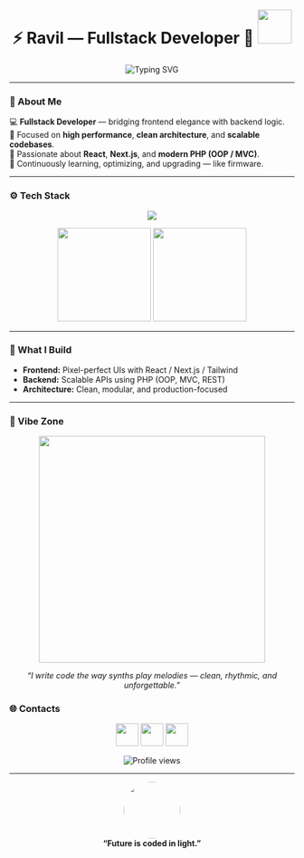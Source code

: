 <!-- Profile Header -->
<h1 align="center">
  ⚡ Ravil — Fullstack Developer 👾  
  <img src="https://i.pinimg.com/originals/f5/f2/74/f5f27448c036af645c27467c789ad759.gif" width="60">
</h1>

<p align="center">
  <img src="https://readme-typing-svg.herokuapp.com?font=Fira+Code&weight=600&size=25&pause=1000&color=00FFF7&center=true&vCenter=true&width=700&lines=Fullstack+Engineer;React+%7C+Next.js+%7C+TypeScript;PHP+%7C+OOP+%7C+MVC;Building+fast+%26+elegant+apps;Code+in+style+%7C+Cyberpunk+Energy" alt="Typing SVG" />
</p>

---

### 🧬 About Me

💻 **Fullstack Developer** — bridging frontend elegance with backend logic.  
🚀 Focused on **high performance**, **clean architecture**, and **scalable codebases**.  
🎯 Passionate about **React**, **Next.js**, and **modern PHP (OOP / MVC)**.  
🧠 Continuously learning, optimizing, and upgrading — like firmware.

---

### ⚙️ Tech Stack

<p align="center">
  <img src="https://skillicons.dev/icons?i=react,nextjs,ts,js,php,laravel,mysql,tailwind,html,css,git,linux,vscode,postman" />
</p>

<p align="center">
  <img src="https://github-readme-stats.vercel.app/api/top-langs/?username=zyko2442&layout=compact&theme=tokyonight&hide_border=true&langs_count=8" height="165">
  <img src="https://github-readme-stats.vercel.app/api?username=zyko2442&show_icons=true&theme=tokyonight&hide_border=true" height="165">
</p>

---

### 🧠 What I Build

- **Frontend:** Pixel-perfect UIs with React / Next.js / Tailwind  
- **Backend:** Scalable APIs using PHP (OOP, MVC, REST)  
- **Architecture:** Clean, modular, and production-focused  

---

### 🌌 Vibe Zone

<p align="center">
  <img src="https://media3.giphy.com/media/v1.Y2lkPTc5MGI3NjExaXd2ZjE2aW5wNjc1YWRvNjJvYjh5c3phbzZ5ZGFqZTZsbXl6Y3kzZiZlcD12MV9naWZzX3NlYXJjaCZjdD1n/26AHONQ79FdWZhAI0/giphy.gif" width="400px" />
</p>

<p align="center">
  <em>“I write code the way synths play melodies — clean, rhythmic, and unforgettable.”</em>
</p>

### 🌐 Contacts

<p align="center">
  <a href="https://t.me/yoo003"><img src="https://skillicons.dev/icons?i=telegram" width="40"/></a>
  <a href="mailto:rafffa14111@gmail.com"><img src="https://skillicons.dev/icons?i=gmail" width="40"/></a>
  <a href="https://github.com/zyko2442"><img src="https://skillicons.dev/icons?i=github" width="40"/></a>
</p>

<p align="center">
  <img src="https://komarev.com/ghpvc/?username=zyko2442&label=Profile%20Views&color=00FFF7&style=flat-square" alt="Profile views" />
</p>

---

<p align="center">
  <img src="https://github.com/zyko2442.png" width="100" style="border-radius: 50%;"><br>
  <strong>“Future is coded in light.”</strong>
</p>
